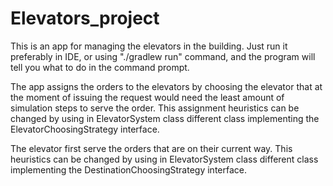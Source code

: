 # Elevators_project

This is an app for managing the elevators in the building. Just run it preferably in IDE, or using "./gradlew run" command, and the program will tell you what to do in the command prompt.

The app assigns the orders to the elevators by choosing the elevator that at the moment of issuing the request would need the least amount of simulation steps to serve the order. This assignment heuristics can be changed by using 
in ElevatorSystem class different class implementing the ElevatorChoosingStrategy interface.

The elevator first serve the orders that are on their current way. This  heuristics can be changed by using in ElevatorSystem class different class implementing the DestinationChoosingStrategy interface.

